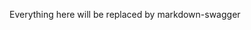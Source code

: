 <!-- markdown-swagger -->
  Everything here will be replaced by markdown-swagger
<!-- /markdown-swagger -->
